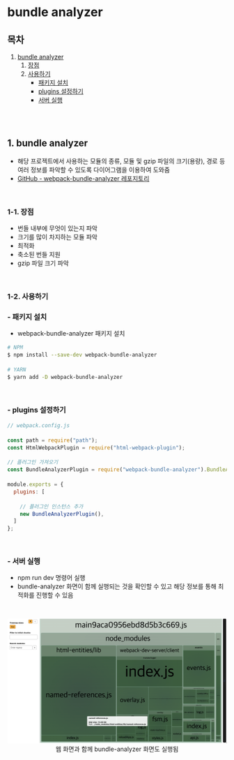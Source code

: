 # bundle analyzer

## 목차

1. [bundle analyzer](#1-bundle-analyzer)
    1. [장점](#1-1-장점)
    2. [사용하기](#1-2-사용하기)
        - [패키지 설치](#--패키지-설치)
        - [plugins 설정하기](#--plugins-설정하기)
        - [서버 실행](#--서버-실행)

<br/>
<br/>

## 1. bundle analyzer

- 해당 프로젝트에서 사용하는 모듈의 종류, 모듈 및 gzip 파일의 크기(용량), 경로 등 여러 정보를 파악할 수 있도록 다이어그램을 이용하여 도와줌
- [GitHub - webpack-bundle-analyzer 레포지토리](https://github.com/webpack-contrib/webpack-bundle-analyzer)

<br/>

### 1-1. 장점

- 번들 내부에 무엇이 있는지 파악
- 크기를 많이 차지하는 모듈 파악
- 최적화
- 축소된 번들 지원
- gzip 파일 크기 파악

<br/>

### 1-2. 사용하기

### - 패키지 설치

- webpack-bundle-analyzer 패키지 설치

```bash
# NPM
$ npm install --save-dev webpack-bundle-analyzer

# YARN
$ yarn add -D webpack-bundle-analyzer
```

<br/>

### - plugins 설정하기

```js
// webpack.config.js

const path = require("path");
const HtmlWebpackPlugin = require("html-webpack-plugin");

// 플러그인 가져오기
const BundleAnalyzerPlugin = require("webpack-bundle-analyzer").BundleAnalyzerPlugin;

module.exports = {
  plugins: [

    // 플러그인 인스턴스 추가
    new BundleAnalyzerPlugin(),
  ]
};
```

<br/>

### - 서버 실행

- npm run dev 명령어 실행
- bundle-analyzer 화면이 함께 실행되는 것을 확인할 수 있고 해당 정보를 통해 최적화를 진행할 수 있음

<br/>

<p align="center">
    <img src="../img/Webpack_bundle_analyzer.png" width="700" alt="Webpack_bundle_analyzer"><br/>
    <span>웹 화면과 함께 bundle-analyzer 화면도 실행됨</span>
</p>
